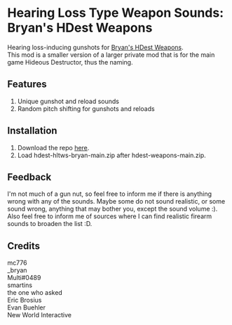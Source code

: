 # Hearing Loss Type Weapon Sounds: Bryan's HDest Weapons
Hearing loss-inducing gunshots for [Bryan's HDest Weapons](https://codeberg.org/_bryan/hdest-weapons).\
This mod is a smaller version of a larger private mod that is for the main game Hideous Destructor, thus the naming.

## Features
1. Unique gunshot and reload sounds
2. Random pitch shifting for gunshots and reloads

## Installation
1. Download the repo [here](https://github.com/TheoDrHashiriya/hdest-hltws-bryan/archive/refs/heads/main.zip).
2. Load hdest-hltws-bryan-main.zip after hdest-weapons-main.zip.

## Feedback
I'm not much of a gun nut, so feel free to inform me if there is anything wrong with any of the sounds. Maybe some do not sound realistic, or some sound wrong, anything that may bother you, except the sound volume :). Also feel free to inform me of sources where I can find realistic firearm sounds to broaden the list :D.

## Credits
mc776\
_bryan\
Multi#0489\
smartins\
the one who asked\
Eric Brosius\
Evan Buehler\
New World Interactive
